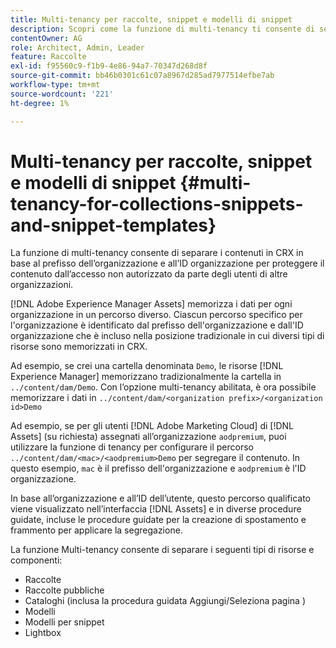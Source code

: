 ```yaml
---
title: Multi-tenancy per raccolte, snippet e modelli di snippet
description: Scopri come la funzione di multi-tenancy ti consente di separare i contenuti nell’archivio CRX in base all’organizzazione del cliente per impedire l’accesso non autorizzato.
contentOwner: AG
role: Architect, Admin, Leader
feature: Raccolte
exl-id: f95560c9-f1b9-4e86-94a7-70347d268d8f
source-git-commit: bb46b0301c61c07a8967d285ad7977514efbe7ab
workflow-type: tm+mt
source-wordcount: '221'
ht-degree: 1%

---
```


# Multi-tenancy per raccolte, snippet e modelli di snippet {#multi-tenancy-for-collections-snippets-and-snippet-templates}

La funzione di multi-tenancy consente di separare i contenuti in CRX in base al prefisso dell’organizzazione e all’ID organizzazione per proteggere il contenuto dall’accesso non autorizzato da parte degli utenti di altre organizzazioni.

[!DNL Adobe Experience Manager Assets] memorizza i dati per ogni organizzazione in un percorso diverso. Ciascun percorso specifico per l&#39;organizzazione è identificato dal prefisso dell&#39;organizzazione e dall&#39;ID organizzazione
che è incluso nella posizione tradizionale in cui diversi tipi di risorse sono memorizzati in CRX.

Ad esempio, se crei una cartella denominata `Demo`, le risorse [!DNL Experience Manager] memorizzano tradizionalmente la cartella in `../content/dam/Demo`. Con l’opzione multi-tenancy abilitata, è ora possibile memorizzare i dati in `../content/dam/<organization prefix>/<organization id>Demo`

Ad esempio, se per gli utenti [!DNL Adobe Marketing Cloud] di [!DNL Assets] (su richiesta) assegnati all’organizzazione `aodpremium`, puoi utilizzare la funzione di tenancy per configurare il percorso `../content/dam/<mac>/<aodpremium>Demo` per segregare il contenuto. In questo esempio, `mac` è il prefisso dell&#39;organizzazione e `aodpremium` è l&#39;ID organizzazione.

In base all’organizzazione e all’ID dell’utente, questo percorso qualificato viene visualizzato nell’interfaccia [!DNL Assets] e in diverse procedure guidate, incluse le procedure guidate per la creazione di spostamento e frammento per applicare la segregazione.

La funzione Multi-tenancy consente di separare i seguenti tipi di risorse e componenti:

* Raccolte
* Raccolte pubbliche
* Cataloghi (inclusa la procedura guidata Aggiungi/Seleziona pagina )
* Modelli
* Modelli per snippet
* Lightbox
